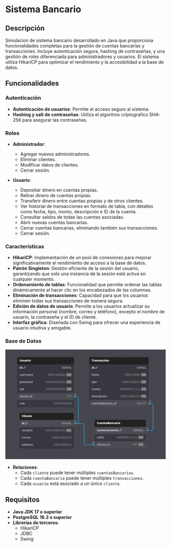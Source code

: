 # Sistema Bancario

## Descripción

Simulacion de sistema bancario desarrollado en Java que proporciona funcionalidades completas para la gestión de cuentas bancarias y transacciones. Incluye autenticación segura, hashing de contraseñas, y una gestión de roles diferenciada para administradores y usuarios. El sistema utiliza HikariCP para optimizar el rendimiento y la accesibilidad a la base de datos.

## Funcionalidades

### Autenticación
- **Autenticación de usuarios**: Permite el acceso seguro al sistema.
- **Hashing y salt de contraseñas**: Utiliza el algoritmo criptografico SHA-256 para asegurar las contraseñas.

### Roles
- **Administrador**:
  - Agregar nuevos administradores.
  - Eliminar clientes.
  - Modificar datos de clientes.
  - Cerrar sesión.

- **Usuario**:
  - Depositar dinero en cuentas propias.
  - Retirar dinero de cuentas propias.
  - Transferir dinero entre cuentas propias y de otros clientes.
  - Ver historial de transacciones en formato de tabla, con detalles como fecha, tipo, monto, descripción e ID de la cuenta.
  - Consultar saldos de todas las cuentas asociadas.
  - Abrir nuevas cuentas bancarias.
  - Cerrar cuentas bancarias, eliminando también sus transacciones.
  - Cerrar sesión.

### Características

- **HikariCP**: Implementación de un pool de conexiones para mejorar significativamente el rendimiento de acceso a la base de datos.
- **Patrón Singleton**: Gestión eficiente de la sesión del usuario, garantizando que solo una instancia de la sesión esté activa en cualquier momento.
- **Ordenamiento de tablas**: Funcionalidad que permite ordenar las tablas dinámicamente al hacer clic en los encabezados de las columnas.
- **Eliminación de transacciones**: Capacidad para que los usuarios eliminen todas sus transacciones de manera segura.
- **Edición de datos de usuario**: Permite a los usuarios actualizar su información personal (nombre, correo y teléfono), excepto el nombre de usuario, la contraseña y el ID de cliente.
- **Interfaz gráfica**: Diseñada con Swing para ofrecer una experiencia de usuario intuitiva y amigable.

### Base de Datos
![Diagrama entidad relacion](assets/images/diagrama_ER.png)

- **Relaciones**:
  - Cada `cliente` puede tener múltiples `cuentasBancarias`.
  - Cada `cuentaBancaria` puede tener múltiples `transacciones`.
  - Cada `usuario` está asociado a un único `cliente`.

## Requisitos

- **Java JDK 17 o superior**
- **PostgreSQL 16.3 o superior**
- **Librerías de terceros**:
  - HikariCP
  - JDBC
  - Swing